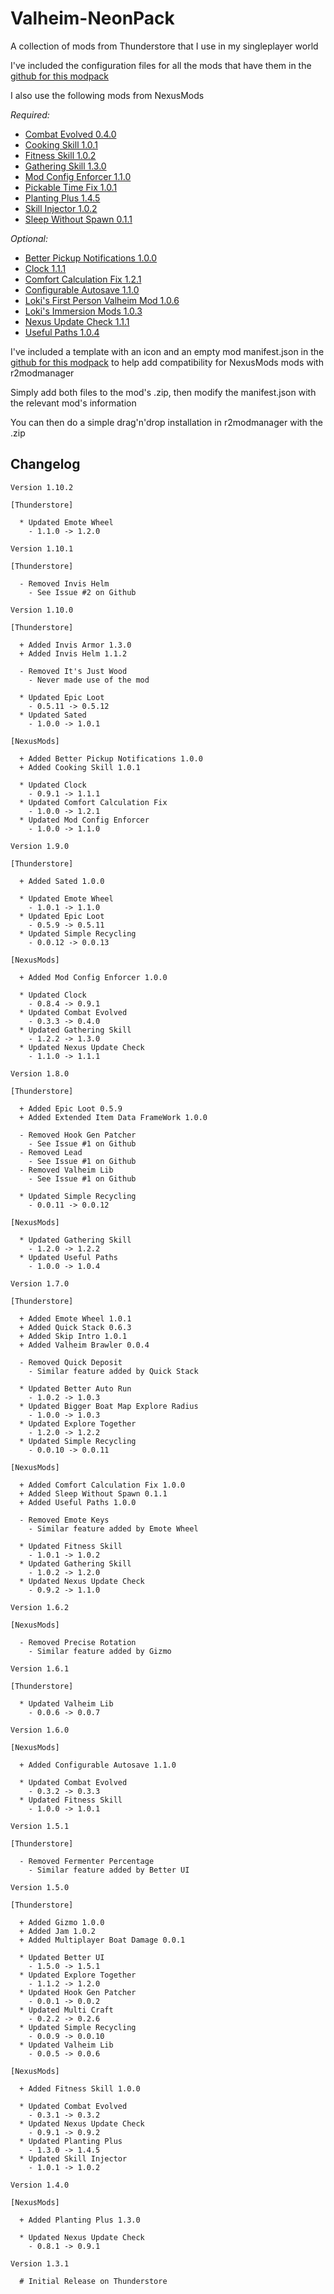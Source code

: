 # Valheim-NeonPack

A collection of mods from Thunderstore that I use in my singleplayer world

I've included the configuration files for all the mods that have them in the [github for this modpack][github-extras]

I also use the following mods from NexusMods

_Required:_

- [Combat Evolved 0.4.0][combat-evolved]
- [Cooking Skill 1.0.1][cooking-skill]
- [Fitness Skill 1.0.2][fitness-skill]
- [Gathering Skill 1.3.0][gathering-skill]
- [Mod Config Enforcer 1.1.0][mod-config-enforcer]
- [Pickable Time Fix 1.0.1][pickable-time-fix]
- [Planting Plus 1.4.5][planting-plus]
- [Skill Injector 1.0.2][skill-injector]
- [Sleep Without Spawn 0.1.1][sleep-without-spawn]

_Optional:_

- [Better Pickup Notifications 1.0.0][better-pickup-notifications]
- [Clock 1.1.1][clock]
- [Comfort Calculation Fix 1.2.1][comfort-calculation-fix]
- [Configurable Autosave 1.1.0][configurable-autosave]
- [Loki's First Person Valheim Mod 1.0.6][lokis-first-person]
- [Loki's Immersion Mods 1.0.3][lokis-immersion]
- [Nexus Update Check 1.1.1][nexus-update-check]
- [Useful Paths 1.0.4][useful-paths]

I've included a template with an icon and an empty mod manifest.json in the [github for this modpack][github-extras] to help add compatibility for NexusMods mods with r2modmanager

Simply add both files to the mod's .zip, then modify the manifest.json with the relevant mod's information

You can then do a simple drag'n'drop installation in r2modmanager with the .zip

## Changelog

```text
Version 1.10.2

[Thunderstore]

  * Updated Emote Wheel
    - 1.1.0 -> 1.2.0
```

```text
Version 1.10.1

[Thunderstore]

  - Removed Invis Helm
    - See Issue #2 on Github
```

```text
Version 1.10.0

[Thunderstore]

  + Added Invis Armor 1.3.0
  + Added Invis Helm 1.1.2

  - Removed It's Just Wood
    - Never made use of the mod

  * Updated Epic Loot
    - 0.5.11 -> 0.5.12
  * Updated Sated
    - 1.0.0 -> 1.0.1

[NexusMods]

  + Added Better Pickup Notifications 1.0.0
  + Added Cooking Skill 1.0.1

  * Updated Clock
    - 0.9.1 -> 1.1.1
  * Updated Comfort Calculation Fix
    - 1.0.0 -> 1.2.1
  * Updated Mod Config Enforcer
    - 1.0.0 -> 1.1.0
```

```text
Version 1.9.0

[Thunderstore]

  + Added Sated 1.0.0

  * Updated Emote Wheel
    - 1.0.1 -> 1.1.0
  * Updated Epic Loot
    - 0.5.9 -> 0.5.11
  * Updated Simple Recycling
    - 0.0.12 -> 0.0.13

[NexusMods]

  + Added Mod Config Enforcer 1.0.0

  * Updated Clock
    - 0.8.4 -> 0.9.1
  * Updated Combat Evolved
    - 0.3.3 -> 0.4.0
  * Updated Gathering Skill
    - 1.2.2 -> 1.3.0
  * Updated Nexus Update Check
    - 1.1.0 -> 1.1.1
```

```text
Version 1.8.0

[Thunderstore]

  + Added Epic Loot 0.5.9
  + Added Extended Item Data FrameWork 1.0.0

  - Removed Hook Gen Patcher
    - See Issue #1 on Github
  - Removed Lead
    - See Issue #1 on Github
  - Removed Valheim Lib
    - See Issue #1 on Github

  * Updated Simple Recycling
    - 0.0.11 -> 0.0.12

[NexusMods]

  * Updated Gathering Skill
    - 1.2.0 -> 1.2.2
  * Updated Useful Paths
    - 1.0.0 -> 1.0.4
```

```text
Version 1.7.0

[Thunderstore]

  + Added Emote Wheel 1.0.1
  + Added Quick Stack 0.6.3
  + Added Skip Intro 1.0.1
  + Added Valheim Brawler 0.0.4

  - Removed Quick Deposit
    - Similar feature added by Quick Stack

  * Updated Better Auto Run
    - 1.0.2 -> 1.0.3
  * Updated Bigger Boat Map Explore Radius
    - 1.0.0 -> 1.0.3
  * Updated Explore Together
    - 1.2.0 -> 1.2.2
  * Updated Simple Recycling
    - 0.0.10 -> 0.0.11

[NexusMods]

  + Added Comfort Calculation Fix 1.0.0
  + Added Sleep Without Spawn 0.1.1
  + Added Useful Paths 1.0.0

  - Removed Emote Keys
    - Similar feature added by Emote Wheel

  * Updated Fitness Skill
    - 1.0.1 -> 1.0.2
  * Updated Gathering Skill
    - 1.0.2 -> 1.2.0
  * Updated Nexus Update Check
    - 0.9.2 -> 1.1.0
```

```text
Version 1.6.2

[NexusMods]

  - Removed Precise Rotation
    - Similar feature added by Gizmo
```

```text
Version 1.6.1

[Thunderstore]

  * Updated Valheim Lib
    - 0.0.6 -> 0.0.7
```

```text
Version 1.6.0

[NexusMods]

  + Added Configurable Autosave 1.1.0

  * Updated Combat Evolved
    - 0.3.2 -> 0.3.3
  * Updated Fitness Skill
    - 1.0.0 -> 1.0.1
```

```text
Version 1.5.1

[Thunderstore]

  - Removed Fermenter Percentage
    - Similar feature added by Better UI
```

```text
Version 1.5.0

[Thunderstore]

  + Added Gizmo 1.0.0
  + Added Jam 1.0.2
  + Added Multiplayer Boat Damage 0.0.1

  * Updated Better UI
    - 1.5.0 -> 1.5.1
  * Updated Explore Together
    - 1.1.2 -> 1.2.0
  * Updated Hook Gen Patcher
    - 0.0.1 -> 0.0.2
  * Updated Multi Craft
    - 0.2.2 -> 0.2.6
  * Updated Simple Recycling
    - 0.0.9 -> 0.0.10
  * Updated Valheim Lib
    - 0.0.5 -> 0.0.6

[NexusMods]

  + Added Fitness Skill 1.0.0

  * Updated Combat Evolved
    - 0.3.1 -> 0.3.2
  * Updated Nexus Update Check
    - 0.9.1 -> 0.9.2
  * Updated Planting Plus
    - 1.3.0 -> 1.4.5
  * Updated Skill Injector
    - 1.0.1 -> 1.0.2
```

```text
Version 1.4.0

[NexusMods]

  + Added Planting Plus 1.3.0

  * Updated Nexus Update Check
    - 0.8.1 -> 0.9.1
```

```text
Version 1.3.1

  # Initial Release on Thunderstore
```

[github-extras]: https://github.com/NeonCarbide/Valheim-NeonPack/tree/main/extras
[issue-1]: https://github.com/NeonCarbide/Valheim-NeonPack/issues/1

<!-- Mod Links -->

[better-pickup-notifications]: https://www.nexusmods.com/valheim/mods/528
[clock]: https://www.nexusmods.com/valheim/mods/85
[combat-evolved]: https://www.nexusmods.com/valheim/mods/301
[comfort-calculation-fix]: https://www.nexusmods.com/valheim/mods/427
[configurable-autosave]: https://www.nexusmods.com/valheim/mods/199
[cooking-skill]: https://www.nexusmods.com/valheim/mods/483
[fitness-skill]: https://www.nexusmods.com/valheim/mods/388
[gathering-skill]: https://www.nexusmods.com/valheim/mods/342
[lokis-first-person]: https://www.nexusmods.com/valheim/mods/100
[lokis-immersion]: https://www.nexusmods.com/valheim/mods/139
[mod-config-enforcer]: https://www.nexusmods.com/valheim/mods/460
[nexus-update-check]: https://www.nexusmods.com/valheim/mods/102
[pickable-time-fix]: https://www.nexusmods.com/valheim/mods/335
[planting-plus]: https://www.nexusmods.com/valheim/mods/274
[precise-rotation]: https://www.nexusmods.com/valheim/mods/202
[skill-injector]: https://www.nexusmods.com/valheim/mods/341
[sleep-without-spawn]: https://www.nexusmods.com/valheim/mods/261
[useful-paths]: https://www.nexusmods.com/valheim/mods/438
